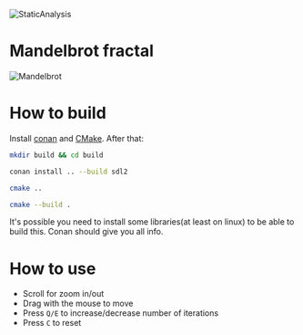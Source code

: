 ![StaticAnalysis](https://github.com/AlexandruIca/Mandelbrot/workflows/StaticAnalysis/badge.svg)

# Mandelbrot fractal
![Mandelbrot](./media/Sample.gif)

# How to build
Install [conan](https://conan.io/downloads.html) and [CMake](https://cmake.org/download/). After that:
```sh
mkdir build && cd build

conan install .. --build sdl2

cmake ..

cmake --build .
```
It's possible you need to install some libraries(at least on linux) to be able to build this. Conan should give you all info.

# How to use
* Scroll for zoom in/out
* Drag with the mouse to move
* Press `Q/E` to increase/decrease number of iterations
* Press `C` to reset
